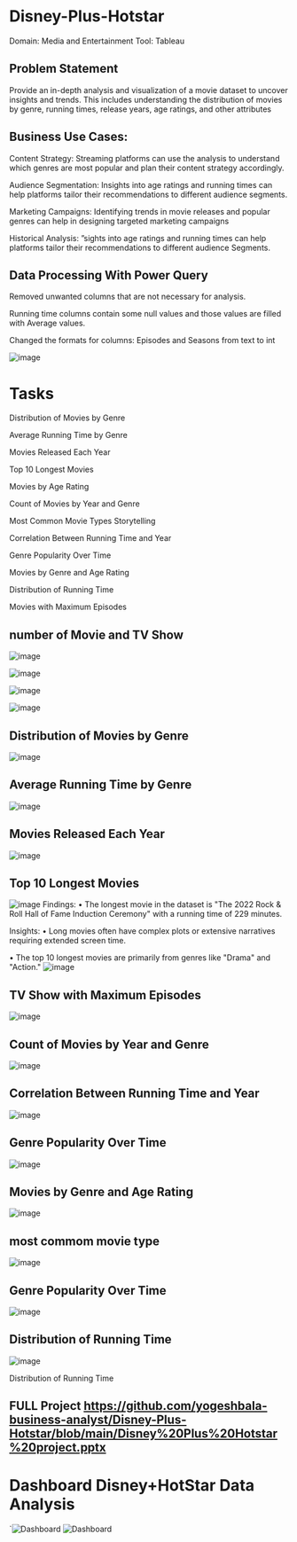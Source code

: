 
# Disney-Plus-Hotstar
Domain: Media and Entertainment
Tool: Tableau

## Problem Statement

Provide an in-depth analysis and visualization of a movie dataset to uncover insights and trends. This includes understanding the distribution of movies by genre, running times, release years, age ratings, and other attributes

## Business Use Cases:

Content Strategy:
Streaming platforms can use the analysis to understand which genres are most popular and plan their content strategy accordingly.

Audience Segmentation:
Insights into age ratings and running times can help platforms tailor their recommendations to different audience segments.

Marketing Campaigns:
Identifying trends in movie releases and popular genres can help in designing targeted marketing campaigns

Historical Analysis:
”sights into age ratings and running times can help platforms tailor their recommendations to different audience Segments.

## Data Processing With Power Query 
Removed unwanted columns that are not necessary for analysis. 

Running time columns contain some null values and those values are filled with Average values.

Changed the formats for columns: Episodes and Seasons from text to int

![image](https://github.com/user-attachments/assets/c212ea2f-432c-4fc0-b15d-d507f33468a0)

# Tasks

Distribution of Movies by Genre 

Average Running Time by Genre 

Movies Released Each Year 

Top 10 Longest Movies

Movies by Age Rating 

Count of Movies by Year and Genre

Most Common Movie Types Storytelling

Correlation Between Running Time and Year

Genre Popularity Over Time

Movies by Genre and Age Rating

Distribution of Running Time

Movies with Maximum Episodes

## number of Movie and TV Show 
![image](https://github.com/user-attachments/assets/8efc9b96-9634-44f0-8926-925d23ad6034)

 
![image](https://github.com/user-attachments/assets/7fc5a6da-38a2-4f5b-82ea-7171a1aaf1be)

![image](https://github.com/user-attachments/assets/9b62f897-cb9d-4c7d-89dc-2218e1727081)

![image](https://github.com/user-attachments/assets/936d29ea-31a2-4025-9060-92736dee2ddf)

## Distribution of Movies by Genre
![image](https://github.com/user-attachments/assets/d83e08d5-3bb3-492a-a586-2927249d5f3c)

## Average Running Time by Genre 
![image](https://github.com/user-attachments/assets/2a073a52-8c59-4709-90d2-829e03339368)

## Movies Released Each Year 
![image](https://github.com/user-attachments/assets/57f63e1e-daaf-42b0-9432-a3982b36c70c)

## Top 10 Longest Movies 
![image](https://github.com/user-attachments/assets/be7359ad-cb89-4530-b857-7d3b8644054f)
Findings: 
• The longest movie in the dataset is "The 2022 Rock & Roll Hall of Fame Induction Ceremony" with a running time of 229 minutes. 

Insights: 
• Long movies often have complex plots or extensive narratives requiring extended screen time. 

• The top 10 longest movies are primarily from genres like "Drama" and "Action."
![image](https://github.com/user-attachments/assets/0955a282-8560-4c93-a8f8-f60d2ed8cf6c)




## TV Show with Maximum Episodes
![image](https://github.com/user-attachments/assets/f5d77c7b-38f9-4185-b3ad-69cbe7df9e96)

## Count of Movies by Year and Genre
![image](https://github.com/user-attachments/assets/8db166d7-4aab-43e6-8a37-52f9aedbeaad)

## Correlation Between Running Time and Year
![image](https://github.com/user-attachments/assets/7fb5ff40-2b39-426a-8c48-c8c3c0f0a71e)

## Genre Popularity Over Time
![image](https://github.com/user-attachments/assets/7c09961e-8529-4829-8892-77bce0cc1026)

## Movies by Genre and Age Rating
![image](https://github.com/user-attachments/assets/0305acbf-bcee-4925-a44a-84294aae425b)
## most commom movie type 
![image](https://github.com/user-attachments/assets/5928e1a8-0817-4a04-89a4-596597c731c3)

## Genre Popularity Over Time
![image](https://github.com/user-attachments/assets/515a6c3b-d276-4374-96e2-e940c69fff09)
##  Distribution of Running Time
![image](https://github.com/user-attachments/assets/705dcb2a-cd08-4352-80de-a2912d4f96bd)



Distribution of Running Time
## FULL Project https://github.com/yogeshbala-business-analyst/Disney-Plus-Hotstar/blob/main/Disney%20Plus%20Hotstar%20project.pptx
# Dashboard Disney+HotStar Data Analysis
  `![Dashboard](https://github.com/user-attachments/assets/4ec26bc7-9cb1-4d76-8a16-92bce3bf2df6)
![Dashboard](https://github.com/user-attachments/assets/6e268af1-eadd-4fcd-8487-a5bcdc3e2a99)
















